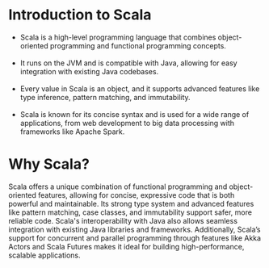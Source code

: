 # Introduction to Scala
- Scala is a high-level programming language that combines object-oriented programming and functional programming concepts.<br><br>
- It runs on the JVM and is compatible with Java, allowing for easy integration with existing Java codebases.<br><br>
- Every value in Scala is an object, and it supports advanced features like type inference, pattern matching, and immutability.<br><br>
- Scala is known for its concise syntax and is used for a wide range of applications, from web development to big data processing with frameworks like Apache Spark.

# Why Scala?
Scala offers a unique combination of functional programming and object-oriented features, allowing for concise, expressive code that is both powerful and maintainable. Its strong type system and advanced features like pattern matching, case classes, and immutability support safer, more reliable code. Scala's interoperability with Java also allows seamless integration with existing Java libraries and frameworks. Additionally, Scala’s support for concurrent and parallel programming through features like Akka Actors and Scala Futures makes it ideal for building high-performance, scalable applications.